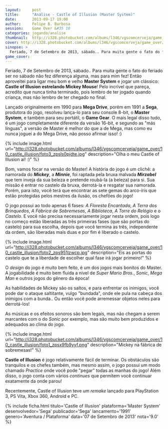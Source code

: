 ```yaml
---
layout:     post
title:      "Análise - Castle of Illusion (Master System)"
date:       2013-09-17 19:00
author:     Felipe B. Barbosa
session:    Game Over &#35 10
categories: jogando/analise
thumbnail:  http://i328.photobucket.com/albums/l346/vgscomcerveja/game_over/10_castle_illusion/post_thumbnail_zpsu5cvtohd.jpg
cover: http://i328.photobucket.com/albums/l346/vgscomcerveja/game_over/10_castle_illusion/post_header_zpsbngnzm6x.jpg
sinopse: >
  Feriado, 7 de Setembro de 2013, sábado.. Para muita gente o fato do feriado ser no sábado não fez diferença alguma, mas para mim fez! Então aproveitei para ligar meu bom e velho Master System e jogar um clássico: Castle of Illusion estrelando Mickey Mouse! Pelo incrível que pareça, acredito que nunca tinha terminado, pois lembro de ter jogado quando criança, mas não lembro de ter chegado no final.
game_cover:
---
```

Feriado, 7 de Setembro de 2013, sábado.. Para muita gente o fato do feriado ser no sábado não fez diferença alguma, mas para mim fez! Então aproveitei para ligar meu bom e velho **Master System** e jogar um clássico: **Castle of Illusion estrelando Mickey Mouse**! Pelo incrível que pareça, acredito que nunca tinha terminado, pois lembro de ter jogado quando criança, mas não lembro de ter chegado no final.

Lançado originalmente em 1990 para **Mega Drive**, porém em 1991 a **Sega**, produtora do jogo, resolveu lança-lo para seu console 8-bit, o **Master System**, e também para seu portátil, o **Game Gear**. O mais legal disso tudo, é um jogo completamente diferente da versão 16-bit, e segundo as "más línguas", a versão de Master é melhor do que a de Mega, mas como eu nunca joguei a do Mega Drive, não posso afirmar isso! :)

{% include image.html url="http://i328.photobucket.com/albums/l346/vgscomcerveja/game_over/10_castle_illusion/foto3_zpsls0pjdte.jpg" description="Olha o meu Castle of Illusion aí! :)" %}

Bom, vamos focar na versão do Master! A história do jogo é um clichê: a namorada do **_Mickey_**, a **_Minnie_**, foi raptada pela bruxa malvada **_Mirzabel_** que tem inveja da sua beleza e pretende roubá-la (a beleza) para si. Sua missão é entrar no castelo da bruxa, derrotá-la e resgatar sua namorada. Porém, para isto, você terá que encontrar as sete gemas do arco-íris que estão protegidas pelos mestres da ilusão, os chefões do jogo!

O jogo possui ao todo apenas 6 fases: *A Floresta Encantada*, *A Terra dos Brinquedos*, *A Fábrica de Sobremesas*, *A Biblioteca*, *A Torre do Relógio* e o *Castelo*. E você não precisa necessariamente jogar nesta ordem, pois logo no começo estão liberadas as três primeiras fases (que são portas do castelo) para sua escolha, depois que você termina as três, independente da ordem, são liberadas mais duas e por fim é liberado o castelo.

{% include image.html url="http://i328.photobucket.com/albums/l346/vgscomcerveja/game_over/10_castle_illusion/foto2_zps951lzwcp.jpg" description="Eis as portas do castelo que te a liberdade de escolher qual fase irá jogar primeiro!" %}

O *design* do jogo é muito bem feito, é um dos jogos mais bonitos do Master. A jogabilidade é muito bem fluida a nível de *Super Mario Bros.*, *Sonic*, *Mega Man* e outros jogos do gênero da época!

As habilidades de Mickey são os saltos, e para enfrentar os inimigos, você pode dar o ataque saltitante, vulgo "bundada", onde ele pula na cabeça dos inimigos com a bunda.. Ou então você pode arremessar objetos neles para derrotá-los!

As músicas e os efeitos sonoros são bem legais, mas não chegam a serem marcantes com o do *Sonic* por exemplo, mas são muito bem produzidos e adequados ao clima do jogo.

{% include image.html url="http://i328.photobucket.com/albums/l346/vgscomcerveja/game_over/10_castle_illusion/foto1_zpsx9fb9yyf.png" description="Mickey na fábrica de sobremesas!" %}

**Castle of Illusion** é jogo relativamente fácil de terminar. Os obstáculos são tranquilos e os chefes também, mas mesmo assim, o jogo possui um modo chamado *Practice* onde você pode "pegar" todas as manhas do jogo! Além disso, o jogo conta com vários *continues* que permitem você continuar exatamente da onde parou!

Recentemente, Castle of Illusion teve um *remake* lançado para PlayStation 3, PS Vita, Xbox 360, Android e PC.

{% include ficha.html
  titulo='Castle of Illusion'
  plataforma='Master System'
  desenvolvedor='Sega'
  publicador='Sega'
  lancamento='1991'
  genero='Aventura / Plataforma'
  data='07 de Setembro de 2013'
  nota='9.0' %}
